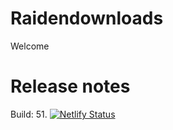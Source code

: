 # Raidendownloads
Welcome
# Release notes
Build: 51.
[![Netlify Status](https://api.netlify.com/api/v1/badges/3dee567a-e4f2-4b5a-94f4-912a9adedce9/deploy-status)](https://app.netlify.com/sites/raidendownloads/deploys)

